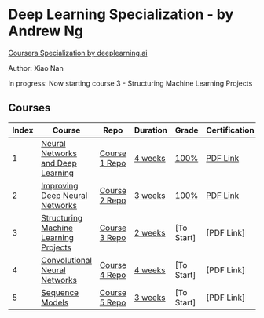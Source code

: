 # Deep Learning Specialization - by Andrew Ng
[Coursera Specialization by deeplearning.ai](https://www.coursera.org/specializations/deep-learning)

Author: Xiao Nan

In progress: Now starting course 3 - Structuring Machine Learning Projects

## Courses
Index | Course | Repo | Duration | Grade | Certification
--- | --- | --- | --- | --- | ---
1 | [Neural Networks and Deep Learning](https://www.coursera.org/learn/neural-networks-deep-learning) | [Course 1 Repo](https://github.com/xnone/coursera-deep-learning/tree/master/Course-1-Neural-Networks-and-Deep-Learning) | [4 weeks](https://github.com/xnone/coursera-deep-learning/tree/master/Course-1-Neural-Networks-and-Deep-Learning) | [100%](https://www.coursera.org/account/accomplishments/records/PLP4P96FB248) | [PDF Link](https://github.com/xnone/coursera-deep-learning/blob/master/Course-1-Neural-Networks-and-Deep-Learning/Coursera%20S96UJ33QYT7W.pdf)
2 | [Improving Deep Neural Networks](https://www.coursera.org/learn/deep-neural-network) | [Course 2 Repo](https://github.com/xnone/coursera-deep-learning/tree/master/Course-2-Improving-Deep-Neural-Networks) | [3 weeks](https://github.com/xnone/coursera-deep-learning/tree/master/Course-2-Improving-Deep-Neural-Networks) | [100%](https://www.coursera.org/account/accomplishments/records/K5XRLKSDGHPW) | [PDF Link](https://github.com/xnone/coursera-deep-learning/blob/master/Course-2-Improving-Deep-Neural-Networks/Coursera%205M295FFE959N.pdf)
3 | [Structuring Machine Learning Projects](https://www.coursera.org/learn/machine-learning-projects) | [Course 3 Repo](https://github.com/xnone/coursera-deep-learning/tree/master/Course-3-Structuring-Machine-Learning-Projects) | [2 weeks](https://github.com/xnone/coursera-deep-learning/tree/master/Course-3-Structuring-Machine-Learning-Projects) | [To Start] | [PDF Link]
4 | [Convolutional Neural Networks](https://www.coursera.org/learn/convolutional-neural-networks) | [Course 4 Repo](https://github.com/xnone/coursera-deep-learning/tree/master/Course-4-Convolutional-Neural-Networks) | [4 weeks](https://github.com/xnone/coursera-deep-learning/tree/master/Course-4-Convolutional-Neural-Networks) | [To Start] | [PDF Link]
5 | [Sequence Models](https://www.coursera.org/learn/nlp-sequence-models) | [Course 5 Repo](https://github.com/xnone/coursera-deep-learning/tree/master/Course-5-Sequence-Models) | [3 weeks](https://github.com/xnone/coursera-deep-learning/tree/master/Course-5-Sequence-Models) | [To Start] | [PDF Link]
